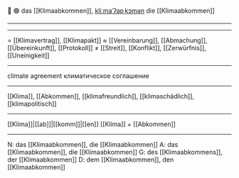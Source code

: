 🤝 🟢 das [[Klimaabkommen]], [kliːmaˈʔapˌkɔmən](https://youglish.com/pronounce/Klimaabkommen/german)
die [[Klimaabkommen]]

---


---
= [[Klimavertrag]], [[Klimapakt]]
≈ [[Vereinbarung]], [[Abmachung]], [[Übereinkunft]], [[Protokoll]]
≠ [[Streit]], [[Konflikt]], [[Zerwürfnis]], [[Uneinigkeit]]

---
climate agreement
климатическое соглашение

---
[[Klima]], [[Abkommen]], [[klimafreundlich]], [[klimaschädlich]], [[klimapolitisch]]

---
[[Klima]]|[[ab]]|[[komm]]|[[en]]
[[Klima]] + [[Abkommen]]


---
N: das [[Klimaabkommen]], die [[Klimaabkommen]]
A: das [[Klimaabkommen]], die [[Klimaabkommen]]
G: des [[Klimaabkommens]], der [[Klimaabkommen]]
D: dem [[Klimaabkommen]], den [[Klimaabkommen]]
